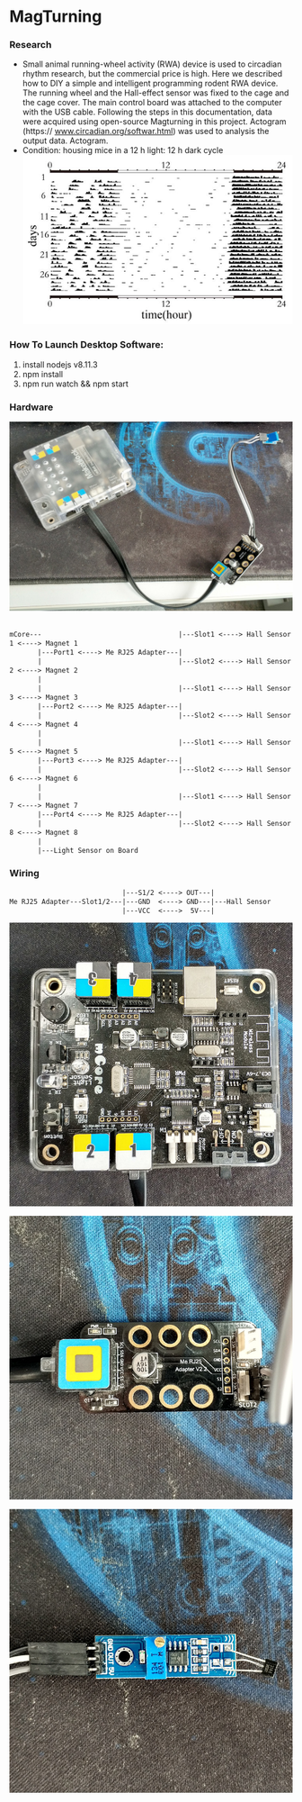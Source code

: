 # MagTurning
### Research
 * Small animal running-wheel activity (RWA) device is used to circadian rhythm research, but the commercial price is high. Here we described how to DIY a simple and intelligent programming rodent RWA device. The running wheel and the Hall-effect sensor was fixed to the cage and the cage cover. The main control board was attached to the computer with the USB cable. Following the steps in this documentation, data were acquired using open-source Magturning in this project. Actogram (https:// www.circadian.org/softwar.html) was used to analysis the output data.
Actogram. 
 * Condition: ﻿housing mice in a 12 h light: 12 h dark cycle
![20221119090704.jpg](https://raw.githubusercontent.com/xeecos/MagTurning/master/images/20221119090704.jpg)

### How To Launch Desktop Software:
1. install nodejs v8.11.3
2. npm install
3. npm run watch && npm start

### Hardware
![1.jpg](https://raw.githubusercontent.com/xeecos/MagTurning/master/images/1.jpg)
```

mCore---                                  |---Slot1 <----> Hall Sensor 1 <----> Magnet 1
       |---Port1 <----> Me RJ25 Adapter---|
       |                                  |---Slot2 <----> Hall Sensor 2 <----> Magnet 2
       |
       |                                  |---Slot1 <----> Hall Sensor 3 <----> Magnet 3
       |---Port2 <----> Me RJ25 Adapter---|
       |                                  |---Slot2 <----> Hall Sensor 4 <----> Magnet 4
       |
       |                                  |---Slot1 <----> Hall Sensor 5 <----> Magnet 5
       |---Port3 <----> Me RJ25 Adapter---|
       |                                  |---Slot2 <----> Hall Sensor 6 <----> Magnet 6
       |
       |                                  |---Slot1 <----> Hall Sensor 7 <----> Magnet 7
       |---Port4 <----> Me RJ25 Adapter---|
       |                                  |---Slot2 <----> Hall Sensor 8 <----> Magnet 8
       |
       |---Light Sensor on Board
```

### Wiring

```
                            |---S1/2 <----> OUT---|
Me RJ25 Adapter---Slot1/2---|---GND  <----> GND---|---Hall Sensor
                            |---VCC  <---->  5V---|
```

![mcore](https://raw.githubusercontent.com/xeecos/MagTurning/master/images/2.jpg)

![rj25 adapter](https://raw.githubusercontent.com/xeecos/MagTurning/master/images/3.jpg)

![hall sensor](https://raw.githubusercontent.com/xeecos/MagTurning/master/images/4.jpg)

